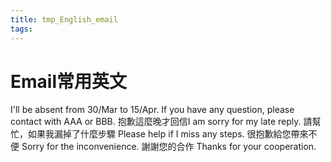 ```yaml
---
title: tmp_English_email
tags:
---
```

Email常用英文
===

I'll be absent from 30/Mar to 15/Apr. If you have any question, please contact with AAA or BBB.
抱歉這麼晚才回信I am sorry for my late reply.
請幫忙，如果我漏掉了什麼步驟
Please help if I miss any steps.
很抱歉給您帶來不便
Sorry for the inconvenience.
謝謝您的合作
Thanks for your cooperation.